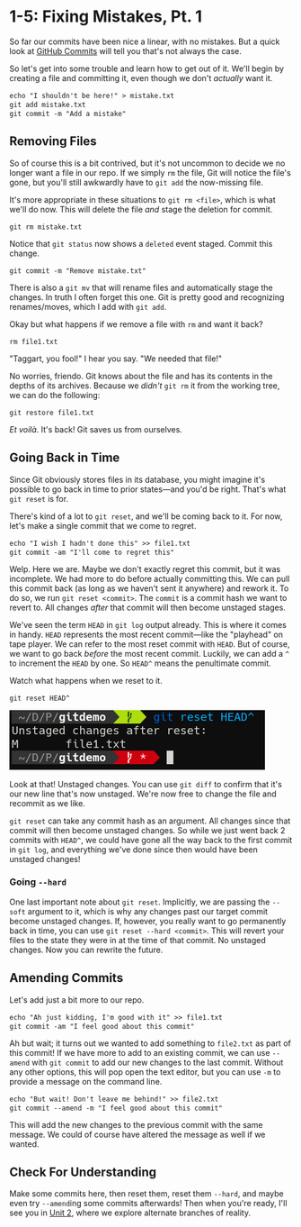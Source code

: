 # 1-5: Fixing Mistakes, Pt. 1

So far our commits have been nice a linear, with no mistakes. But a quick look at [GitHub Commits](https://github.com/search?q=I%27m+an+idiot&type=commits) will tell you that's not always the case.

So let's get into some trouble and learn how to get out of it. We'll begin by creating a file and committing it, even though we don't _actually_ want it. 

```shell
echo "I shouldn't be here!" > mistake.txt
git add mistake.txt
git commit -m "Add a mistake"
```
## Removing Files

So of course this is a bit contrived, but it's not uncommon to decide we no longer want a file in our repo. If we simply `rm` the file, Git will notice the file's gone, but you'll still awkwardly have to `git add` the now-missing file.

It's more appropriate in these situations to `git rm <file>`, which is what we'll do now. This will delete the file _and_ stage the deletion for commit.

```shell
git rm mistake.txt
```

Notice that `git status` now shows a `deleted` event staged. Commit this change.


```shell
git commit -m "Remove mistake.txt"
```

There is also a `git mv` that will rename files and automatically stage the changes. In truth I often forget this one. Git is pretty good and recognizing renames/moves, which I add with `git add`.

Okay but what happens if we remove a file with `rm` and want it back?

```shell
rm file1.txt
```

"Taggart, you fool!" I hear you say. "We needed that file!"

No worries, friendo. Git knows about the file and has its contents in the depths of its archives. Because we _didn't_ `git rm` it from the working tree, we can do the following:

```shell
git restore file1.txt
```

_Et voilà_. It's back! Git saves us from ourselves.


## Going Back in Time

Since Git obviously stores files in its database, you might imagine it's possible to go back in time to prior states—and you'd be right. That's what `git reset` is for. 

There's kind of a lot to `git reset`, and we'll be coming back to it. For now, let's make a single commit that we come to regret.

```shell
echo "I wish I hadn't done this" >> file1.txt
git commit -am "I'll come to regret this"
```

Welp. Here we are. Maybe we don't exactly regret this commit, but it was incomplete. We had more to do before actually committing this. We can pull this commit back (as long as we haven't sent it anywhere) and rework it. To do so, we run `git reset <commit>`. The `commit` is a commit hash we want to revert to. All changes _after_ that commit will then become unstaged stages. 

We've seen the term `HEAD` in `git log` output already. This is where it comes in handy. `HEAD` represents the most recent commit—like the "playhead" on tape player. We can refer to the most reset commit with `HEAD`. But of course, we want to go back _before_ the most recent commit. Luckily, we can add a `^` to increment the `HEAD` by one. So `HEAD^` means the penultimate commit.

Watch what happens when we reset to it.

```shell
git reset HEAD^
```

![git reset 1](/img/git-reset-1.png)


Look at that! Unstaged changes. You can use `git diff` to confirm that it's our new line that's now unstaged. We're now free to change the file and recommit as we like.

`git reset` can take any commit hash as an argument. All changes since that commit will then become unstaged changes. So while we just went back 2 commits with `HEAD^`, we could have gone all the way back to the first commit in `git log`, and everything we've done since then would have been unstaged changes!


### Going `--hard`

One last important note about `git reset`. Implicitly, we are passing the `--soft` argument to it, which is why any changes past our target commit become unstaged changes. If, however, you really want to go permanently back in time, you can use `git reset --hard <commit>`. This will revert your files to the state they were in at the time of that commit. No unstaged changes. Now you can rewrite the future.


## Amending Commits

Let's add just a bit more to our repo.

```shell
echo "Ah just kidding, I'm good with it" >> file1.txt
git commit -am "I feel good about this commit"
```

Ah but wait; it turns out we wanted to add something to `file2.txt` as part of this commit! If we have more to add to an existing commit, we can use `--amend` with `git commit` to add our new changes to the last commit. Without any other options, this will pop open the text editor, but you can use `-m` to provide a message on the command line.

```shell
echo "But wait! Don't leave me behind!" >> file2.txt
git commit --amend -m "I feel good about this commit"
```

This will add the new changes to the previous commit with the same message. We could of course have altered the message as well if we wanted.

## Check For Understanding

Make some commits here, then reset them, reset them `--hard`, and maybe even try `--amend`ing some commits afterwards! Then when you're ready, I'll see you in [Unit 2](/2_possibilities/2-1_branches.md), where we explore alternate branches of reality.
